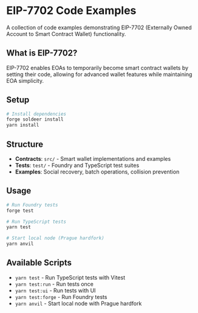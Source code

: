 # EIP-7702 Code Examples

A collection of code examples demonstrating EIP-7702 (Externally Owned Account to Smart Contract Wallet) functionality.

## What is EIP-7702?

EIP-7702 enables EOAs to temporarily become smart contract wallets by setting their code, allowing for advanced wallet features while maintaining EOA simplicity.

## Setup

```sh
# Install dependencies
forge soldeer install
yarn install
```

## Structure

- **Contracts**: `src/` - Smart wallet implementations and examples
- **Tests**: `test/` - Foundry and TypeScript test suites
- **Examples**: Social recovery, batch operations, collision prevention

## Usage

```sh
# Run Foundry tests
forge test

# Run TypeScript tests
yarn test

# Start local node (Prague hardfork)
yarn anvil
```

## Available Scripts

- `yarn test` - Run TypeScript tests with Vitest
- `yarn test:run` - Run tests once
- `yarn test:ui` - Run tests with UI
- `yarn test:forge` - Run Foundry tests
- `yarn anvil` - Start local node with Prague hardfork